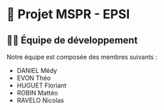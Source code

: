 # 🚀 Projet MSPR - EPSI

## 👨‍💻 Équipe de développement

Notre équipe est composée des membres suivants :

- DANIEL Médy
- EVON Théo
- HUGUET Floriant
- ROBIN Mattéo
- RAVELO Nicolas